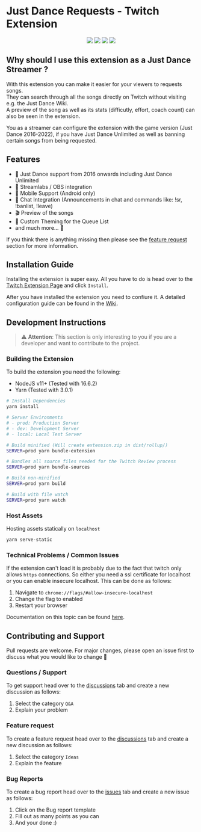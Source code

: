 # Just Dance Requests - Twitch Extension

<p align="center">
  <a href="https://ko-fi.com/tandashi" target="_blank"><img src="https://img.shields.io/badge/Ko--fi-F16061?style=for-the-badge&logo=ko-fi&logoColor=white" /></a>
  <a href="https://twitter.com/JDR_Twitch" target="_blank"><img src="https://img.shields.io/badge/Twitter-1DA1F2?style=for-the-badge&logo=twitter&logoColor=white" /></a>
  <a href="https://status.tandashi.de/status" target="_blank"><img src="https://img.shields.io/badge/Server%20Status%20Page-6F4C5B?style=for-the-badge&logo=Statuspage&logoColor=white" /></a>
  <a href="https://dashboard.twitch.tv/extensions/nv9ue0u2753fk3n1n9ghrvd28e3r9v" target="_blank"><img src="https://img.shields.io/badge/Twitch%20Extension%20Page-9146FF?style=for-the-badge&logo=twitch&logoColor=white" /></a>
</p>

## Why should I use this extension as a Just Dance Streamer ?

With this extension you can make it easier for your viewers to requests songs.  
They can search through all the songs directly on Twitch without visiting e.g. the Just Dance Wiki.  
A preview of the song as well as its stats (difficutly, effort, coach count) can also be seen in the extension.

You as a streamer can configure the extension with the game version (Just Dance 2016-2022), if you have Just Dance Unlimited as well as banning certain songs from being requested.

## Features

- 💃 Just Dance support from 2016 onwards including Just Dance Unlimited
- 🎥 Streamlabs / OBS integration
- 📱 Mobile Support (Android only)
- 💬 Chat Integration (Announcements in chat and commands like: !sr, !banlist, !leave)
- 🎬 Preview of the songs
- 🎨 Custom Theming for the Queue List
- and much more... 🚀

If you think there is anything missing then please see the [feature request](#feature-request) section for more information.


## Installation Guide

Installing the extension is super easy. All you have to do is head over to the [Twitch Extension Page](https://dashboard.twitch.tv/extensions/nv9ue0u2753fk3n1n9ghrvd28e3r9v) and click `Install`.  

After you have installed the extension you need to confiure it. A detailed configuration guide can be found in the [Wiki](https://github.com/Tandashi/JDR-Twitch/wiki/Configuration-Guide).



## Development Instructions

>⚠️ **Attention**: This section is only interesting to you if you are a developer and want to contribute to the project.

### Building the Extension

To build the extension you need the following:

- NodeJS v11+ (Tested with 16.6.2)
- Yarn (Tested with 3.0.1)

```bash
# Install Dependencies
yarn install

# Server Environments
# - prod: Production Server
# - dev: Development Server
# - local: Local Test Server

# Build minified (Will create extension.zip in dist/rollup/)
SERVER=prod yarn bundle-extension

# Bundles all source files needed for the Twitch Review process
SERVER=prod yarn bundle-sources

# Build non-minified
SERVER=prod yarn build

# Build with file watch
SERVER=prod yarn watch
```

### Host Assets

Hosting assets statically on `localhost`

```bash
yarn serve-static
```

### Technical Problems / Common Issues

If the extension can't load it is probably due to the fact that twitch only allows `https` connections. So either you need a ssl certificate for localhost or you can enable insecure localhost. This can be done as follows:

1. Navigate to `chrome://flags/#allow-insecure-localhost`
2. Change the flag to enabled
3. Restart your browser

Documentation on this topic can be found [here](https://dev.twitch.tv/docs/extensions#develop-your-extension).


## Contributing and Support

Pull requests are welcome. For major changes, please open an issue first to discuss what you would like to change 🙏

### Questions / Support

To get support head over to the [discussions](https://github.com/Tandashi/JDR-Twitch/discussions) tab and create a new discussion as follows:

1. Select the category `Q&A`
2. Explain your problem

### Feature request

To create a feature request head over to the [discussions](https://github.com/Tandashi/JDR-Twitch/discussions) tab and create a new discussion as follows:

1. Select the category `Ideas`
2. Explain the feature

### Bug Reports

To create a bug report head over to the [issues](https://github.com/Tandashi/JDR-Twitch/issues) tab and create a new issue as follows:

1. Click on the Bug report template
2. Fill out as many points as you can
3. And your done :)

